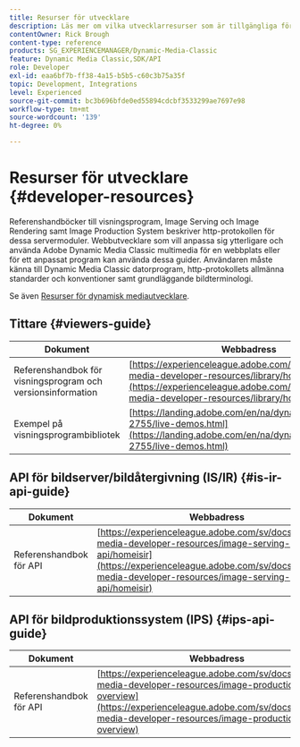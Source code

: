 ```yaml
---
title: Resurser för utvecklare
description: Läs mer om vilka utvecklarresurser som är tillgängliga för Dynamic Media.
contentOwner: Rick Brough
content-type: reference
products: SG_EXPERIENCEMANAGER/Dynamic-Media-Classic
feature: Dynamic Media Classic,SDK/API
role: Developer
exl-id: eaa6bf7b-ff38-4a15-b5b5-c60c3b75a35f
topic: Development, Integrations
level: Experienced
source-git-commit: bc3b696bfde0ed55894cdcbf3533299ae7697e98
workflow-type: tm+mt
source-wordcount: '139'
ht-degree: 0%

---
```


# Resurser för utvecklare {#developer-resources}

Referenshandböcker till visningsprogram, Image Serving och Image Rendering samt Image Production System beskriver http-protokollen för dessa servermoduler. Webbutvecklare som vill anpassa sig ytterligare och använda Adobe Dynamic Media Classic multimedia för en webbplats eller för ett anpassat program kan använda dessa guider. Användaren måste känna till Dynamic Media Classic datorprogram, http-protokollets allmänna standarder och konventioner samt grundläggande bildterminologi.

Se även [Resurser för dynamisk mediautvecklare](https://experienceleague.adobe.com/sv/docs/dynamic-media-developer-resources).

## Tittare {#viewers-guide}

| Dokument | Webbadress |
| --- | --- |
| Referenshandbok för visningsprogram och versionsinformation | [https://experienceleague.adobe.com/sv/docs/dynamic-media-developer-resources/library/homeviewers](https://experienceleague.adobe.com/sv/docs/dynamic-media-developer-resources/library/homeviewers) |
| Exempel på visningsprogrambibliotek | [https://landing.adobe.com/en/na/dynamic-media/ctir-2755/live-demos.html](https://landing.adobe.com/en/na/dynamic-media/ctir-2755/live-demos.html) |

## API för bildserver/bildåtergivning (IS/IR) {#is-ir-api-guide}

| Dokument | Webbadress |
| --- | --- |
| Referenshandbok för API | [https://experienceleague.adobe.com/sv/docs/dynamic-media-developer-resources/image-serving-api/homeisir](https://experienceleague.adobe.com/sv/docs/dynamic-media-developer-resources/image-serving-api/homeisir) |

## API för bildproduktionssystem (IPS) {#ips-api-guide}

| Dokument | Webbadress |
| --- | --- |
| Referenshandbok för API | [https://experienceleague.adobe.com/sv/docs/dynamic-media-developer-resources/image-production-api/c-overview](https://experienceleague.adobe.com/sv/docs/dynamic-media-developer-resources/image-production-api/c-overview) |

<!-- ## Image Authoring {#ia}

| Document| Web address |
| --- | --- |
| User Guide | Contact Adobe Dynamic Media Classic technical support for this documentation. |
| Release Notes | Contact Adobe Dynamic Media Classic technical support for this documentation. |

## Dynamic Media Classic API {#dmc-api}

| Document | Web address |
| --- | --- |
| API Reference Guide | Contact Adobe Dynamic Media Classic technical support for documentation. |
 -->










<!-- 

**Web-to-Print**

|Document|Web address|
|--- |--- |
|Reference Guide|[https://www.adobe.com/go/learn_s7_webtoprint_en](https://www.adobe.com/go/learn_s7_webtoprint_en)| 

-->
